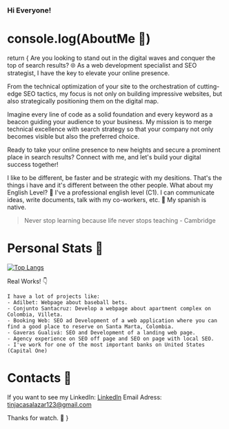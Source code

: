 ### Hi Everyone!

# console.log(AboutMe 📁)

return {
Are you looking to stand out in the digital waves and conquer the top of search results? 🌐 As a web development specialist and SEO strategist, I have the key to elevate your online presence.

From the technical optimization of your site to the orchestration of cutting-edge SEO tactics, my focus is not only on building impressive websites, but also strategically positioning them on the digital map.

Imagine every line of code as a solid foundation and every keyword as a beacon guiding your audience to your business. My mission is to merge technical excellence with search strategy so that your company not only becomes visible but also the preferred choice.

Ready to take your online presence to new heights and secure a prominent place in search results? Connect with me, and let's build your digital success together!

I like to be different, be faster and be strategic with my desitions. That's the things i have and it's different between the other people. What about my English Level? 💼 I've a professional english level (C1). I can communicate ideas, write documents, talk with my co-workers, etc. 🥇 My spanish is native.

> Never stop learning because life never stops teaching - Cambridge

# Personal Stats 🦾

[![Top Langs](https://github-readme-stats.vercel.app/api/top-langs/?username=fabiangif&layout=compact)](#)

Real Works! 👇
~~~
I have a lot of projects like:
- Adilbet: Webpage about baseball bets.
- Conjunto Santacruz: Develop a webpage about apartment complex on Colombia, Villeta.
- Booking Web: SEO ad Development of a web application where you can find a good place to reserve on Santa Marta, Colombia.
- Gaveras Gualivá: SEO and Development of a landing web page.
- Agency experience on SEO off page and SEO on page with local SEO.
- I've work for one of the most important banks on United States (Capital One)
~~~

# Contacts 📁

If you want to see my LinkedIn: 
[LinkedIn](https://www.linkedin.com/in/fabiantinjaca/)
Email Adress: tinjacasalazar123@gmail.com

Thanks for watch. 👋
}
